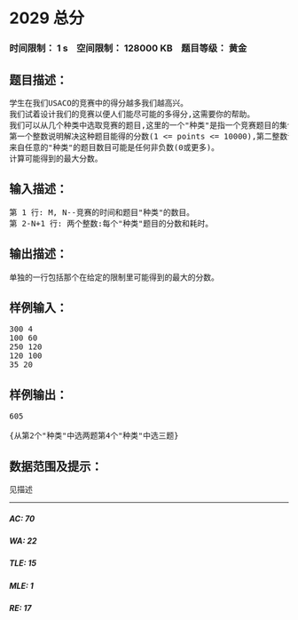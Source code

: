 # 2029 总分   
### 时间限制： 1 s&nbsp;&nbsp;&nbsp;&nbsp;空间限制： 128000 KB&nbsp;&nbsp;&nbsp;&nbsp;题目等级： 黄金  
## 题目描述：  

<pre>
学生在我们USACO的竞赛中的得分越多我们越高兴。
我们试着设计我们的竞赛以便人们能尽可能的多得分,这需要你的帮助。
我们可以从几个种类中选取竞赛的题目,这里的一个"种类"是指一个竞赛题目的集合,解决集合中的题目需要相同多的时间并且能得到相同的分数。 你的任务是写一个程序来告诉USACO的职员,应该从每一个种类中选取多少题目,使得解决题目的总耗时在竞赛规定的时间里并且总分最大。 输入包括竞赛的时间,M(1 <= M <= 10,000)(不要担心,你要到了训练营中才会有长时间的比赛)和N,"种类"的数目1 <= N <= 10,000。 后面的每一行将包括两个整数来描述一个"种类":
第一个整数说明解决这种题目能得的分数(1 <= points <= 10000),第二整数说明解决这种题目所需的时间(1 <= minutes <= 10000)。 你的程序应该确定我们应该从每个"种类"中选多少道题目使得能在竞赛的时间中得到最大的分数。
来自任意的"种类"的题目数目可能是任何非负数(0或更多)。
计算可能得到的最大分数。
</pre>
  
  
## 输入描述：  

<pre>
第 1 行: M, N--竞赛的时间和题目"种类"的数目。
第 2-N+1 行: 两个整数:每个"种类"题目的分数和耗时。
</pre>
  
  
## 输出描述：  

<pre>
单独的一行包括那个在给定的限制里可能得到的最大的分数。
</pre>
  
  
## 样例输入：  

<pre>
300 4
100 60
250 120
120 100
35 20
</pre>
  
  
## 样例输出：  

<pre>
605
 
{从第2个"种类"中选两题第4个"种类"中选三题}
</pre>
  
  
## 数据范围及提示：  

<pre>
见描述
</pre>
  
  
***  

##### AC: 70  
##### WA: 22  
##### TLE: 15  
##### MLE: 1  
##### RE: 17  
